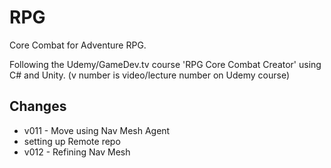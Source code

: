 # RPG

Core Combat for Adventure RPG.

Following the Udemy/GameDev.tv course 'RPG Core Combat Creator' using C# and Unity. (v number is video/lecture number on Udemy course)
## Changes
* v011 - Move using Nav Mesh Agent
* setting up Remote repo
* v012 - Refining Nav Mesh
